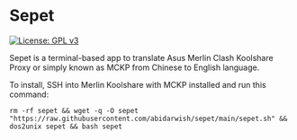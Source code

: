 # Sepet

[![License: GPL v3](https://img.shields.io/badge/License-GPLv3-blue.svg)](https://www.gnu.org/licenses/gpl-3.0)

Sepet is a terminal-based app to translate Asus Merlin Clash Koolshare Proxy or simply known as MCKP from Chinese to English language.

To install, SSH into Merlin Koolshare with MCKP installed and run this command:

```
rm -rf sepet && wget -q -O sepet "https://raw.githubusercontent.com/abidarwish/sepet/main/sepet.sh" && dos2unix sepet && bash sepet
```

